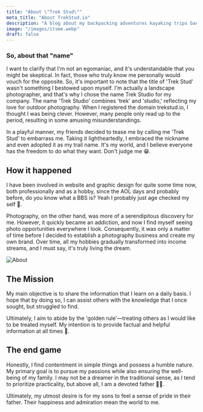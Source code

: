 ```yaml
---
title: "About \"Trek Stud\""
meta_title: "About TrekStud.io"
description: "A blog about my backpacking adventures kayaking trips backcountry camping bushcraft survival and all the gear that goes with."
image: "/images/itsme.webp"
draft: false
---
```


### So, about that "name"

I want to clarify that I'm not an egomaniac, and it's understandable that you might be skeptical. In fact, those who truly know me personally would vouch for the opposite. So, it's important to note that the title of 'Trek Stud' wasn't something I bestowed upon myself. I'm actually a landscape photographer, and that's why I chose the name Trek Studio for my company. The name 'Trek Studio' combines 'trek' and 'studio,' reflecting my love for outdoor photography. When I registered the domain trekstud.io, I thought I was being clever. However, many people only read up to the period, resulting in some amusing misunderstandings.

In a playful manner, my friends decided to tease me by calling me 'Trek Stud' to embarrass me. Taking it lightheartedly, I embraced the nickname and even adopted it as my trail name. It's my world, and I believe everyone has the freedom to do what they want. Don't judge me 😁.

## How it happened

I have been involved in website and graphic design for quite some time now, both professionally and as a hobby, since the AOL days and probably before, do you know what a BBS is? Yeah I probably just age checked my self 🤷. 

Photography, on the other hand, was more of a serendipitous discovery for me. However, it quickly became an addiction, and now I find myself seeing photo opportunities everywhere I look. Consequently, it was only a matter of time before I decided to establish a photography business and create my own brand. Over time, all my hobbies gradually transformed into income streams, and I must say, it's truly living the dream.

![About](https://trekstud.io/images/trek_stud_alamden.webp)

## The Mission

My main objective is to share the information that I learn on a daily basis. I hope that by doing so, I can assist others with the knowledge that I once sought, but struggled to find. 

Ultimately, I aim to abide by the 'golden rule'—treating others as I would like to be treated myself. My intention is to provide factual and helpful information at all times 💯.

## The end game

Honestly, I find contentment in simple things and possess a humble nature. My primary goal is to pursue my passions while also ensuring the well-being of my family. I may not be a dreamer in the traditional sense, as I tend to prioritize practicality, but above all, I am a devoted father 👨‍🍼.

Ultimately, my utmost desire is for my sons to feel a sense of pride in their father. Their happiness and admiration mean the world to me.